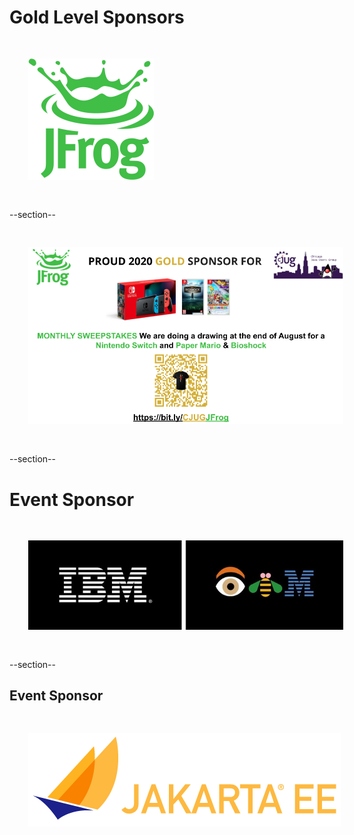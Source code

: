 # Gold Level Sponsors

<img src="images/jfrog.png" style="border:none; box-shadow:none; margin: 30px; background:white;"/>

--section--

<img src="images/jfrog_2020_gold.png" style="border:none; box-shadow:none; margin: 30px; background:white;"/>

--section--

# Event Sponsor

<img src="images/ibm.jpg" style="border:none; box-shadow:none; margin: 30px; background:white;"/>

--section--

## Event Sponsor 

<img src="images/jakarta_ee.png" style="border:none; box-shadow:none; margin: 30px; background:white;"/>

